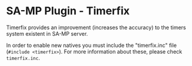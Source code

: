 SA-MP Plugin - Timerfix
=======================

Timerfix provides an improvement (increases the accuracy) to the timers system existent in SA-MP server.

In order to enable new natives you must include the "timerfix.inc" file (`#include <timerfix>`). For more information about these, please check `timerfix.inc`.
